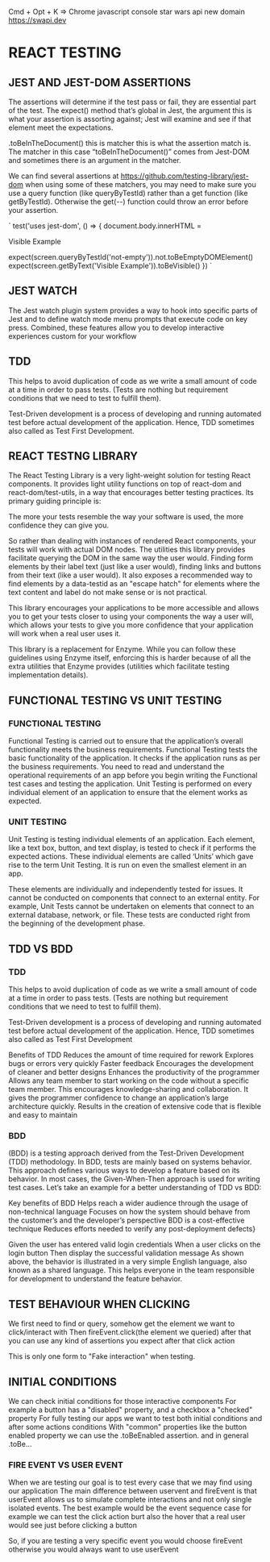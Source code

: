 Cmd + Opt + K => Chrome javascript console
star wars api new domain
https://swapi.dev
# REACT TESTING
## JEST AND JEST-DOM ASSERTIONS
The assertions will determine if the test pass or fail, they are essential part of the test.
The expect() method that’s global in Jest, the argument this is what your assertion is assorting against; Jest will
examine and see if that element meet the expectations.

.toBeInTheDocument() this is matcher this is what the assertion match is. The matcher in this case “toBeInTheDocument()” 
comes from Jest-DOM and sometimes there is an argument in the matcher.

We can find several assertions at https://github.com/testing-library/jest-dom
when using some of these matchers, you may need to make sure you use a query function (like queryByTestId) 
rather than a get function (like getByTestId). 
Otherwise the get(--) function could throw an error before your assertion.

` test('uses jest-dom', () => {
document.body.innerHTML = 
<span data-testid="not-empty"><span data-testid="empty"></span></span>
<div data-testid="visible">Visible Example</div>

expect(screen.queryByTestId('not-empty')).not.toBeEmptyDOMElement()
expect(screen.getByText('Visible Example')).toBeVisible()
}) `

## JEST WATCH

The Jest watch plugin system provides a way to hook into specific parts of Jest and to define watch mode menu prompts 
that execute code on key press. Combined, these features allow you to develop interactive experiences custom for your workflow

## TDD

This helps to avoid duplication of code as we write a small amount of code at a time in order to pass tests. 
(Tests are nothing but requirement conditions that we need to test to fulfill them).

Test-Driven development is a process of developing and running automated test before actual development of the application.
Hence, TDD sometimes also called as Test First Development.

## REACT TESTNG  LIBRARY

The React Testing Library is a very light-weight solution for testing React components. 
It provides light utility functions on top of react-dom and react-dom/test-utils, in a way that encourages better testing practices. 
Its primary guiding principle is:

The more your tests resemble the way your software is used, the more confidence they can give you.

So rather than dealing with instances of rendered React components, your tests will work with actual DOM nodes. 
The utilities this library provides facilitate querying the DOM in the same way the user would. Finding form elements by their label text (just like a user would),
finding links and buttons from their text (like a user would). It also exposes a recommended way to find elements by a data-testid as an "escape hatch" for elements
where the text content and label do not make sense or is not practical.

This library encourages your applications to be more accessible and allows you to get your tests closer to using your 
components the way a user will, which allows your tests to give you more confidence that your application will work when 
a real user uses it.

This library is a replacement for Enzyme. While you can follow these guidelines using Enzyme itself, enforcing this is 
harder because of all the extra utilities that Enzyme provides (utilities which facilitate testing implementation details).

## FUNCTIONAL TESTING VS UNIT TESTING
### FUNCTIONAL TESTING

Functional Testing is carried out to ensure that the application’s overall functionality meets the business requirements.
Functional Testing tests the basic functionality of the application. It checks if the application runs as per the business 
requirements. You need to read and understand the operational requirements of an app before you begin writing the Functional test cases and testing the application.
Unit Testing is performed on every individual element of an application to ensure that the element works as expected.

### UNIT TESTING

Unit Testing is testing individual elements of an application. Each element, like a text box, button, and text display, 
is tested to check if it performs the expected actions. These individual elements are called ‘Units’ which gave rise to the term Unit Testing. 
It is run on even the smallest element in an app.

These elements are individually and independently tested for issues. It cannot be conducted on components that connect to an external entity. 
For example, Unit Tests cannot be undertaken on elements that connect to an external database, network, or file.
These tests are conducted right from the beginning of the development phase.

## TDD VS BDD
### TDD
This helps to avoid duplication of code as we write a small amount of code at a time in order to pass tests.
(Tests are nothing but requirement conditions that we need to test to fulfill them).

Test-Driven development is a process of developing and running automated test before actual development of the application.
Hence, TDD sometimes also called as Test First Development

Benefits of TDD
Reduces the amount of time required for rework
Explores bugs or errors very quickly
Faster feedback
Encourages the development of cleaner and better designs
Enhances the productivity of the programmer
Allows any team member to start working on the code without a specific team member. This encourages knowledge-sharing and collaboration.
It gives the programmer confidence to change an application’s large architecture quickly.
Results in the creation of extensive code that is flexible and easy to maintain

### BDD
(BDD) is a testing approach derived from the Test-Driven Development (TDD) methodology. In BDD, tests are mainly based on systems behavior.
This approach defines various ways to develop a feature based on its behavior. In most cases, 
the Given-When-Then approach is used for writing test cases. Let’s take an example for a better understanding of TDD vs BDD:

Key benefits of BDD
Helps reach a wider audience through the usage of non-technical language
Focuses on how the system should behave from the customer’s and the developer’s perspective
BDD is a cost-effective technique
Reduces efforts needed to verify any post-deployment defects}


Given the user has entered valid login credentials
When a user clicks on the login button
Then display the successful validation message
As shown above, the behavior is illustrated in a very simple English language, also known as a shared language. 
This helps everyone in the team responsible for development to understand the feature behavior.

## TEST BEHAVIOUR WHEN CLICKING 
We first need to find or query, somehow get the element we want to click/interact with
Then fireEvent.click(the element we queried)
after that you can use any kind of assertions you expect after that click action

This is only one form to "Fake interaction" when testing.
## INITIAL CONDITIONS 
We can check initial conditions for those interactive components
For example a button has a "disabled" property, and a checkbox a "checked" property
For fully testing our apps we want to test both initial conditions and after some actions conditions
With "common" properties like the button enabled property we can use the .toBeEnabled assertion. and in general .toBe...

### FIRE EVENT VS USER EVENT 
When we are testing our goal is to test every case that we may find using our application
The main difference between uservent and fireEvent is that userEvent allows us to simulate
complete interactions and not only single isolated events. 
The best example would be the event sequence case
for example we can test the click action burt also the hover that a real user would see
just before clicking a button

So, if you are testing a very specific event you would choose fireEvent
otherwise you would always want to use userEvent
